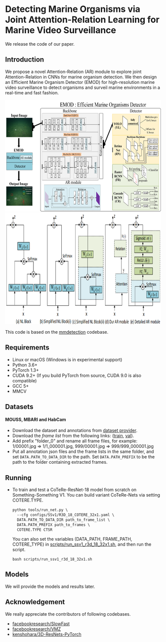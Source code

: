 # Detecting Marine Organisms via Joint Attention-Relation Learning for Marine Video Surveillance
We release the code of our paper.

## Introduction

We propose a novel Attention-Relation (AR) module to explore joint Attention-Relation in CNNs for marine organism detection. We then design an Efficient Marine Organism Detector (EMOD) for high-resolution marine video surveillance to detect organisms and surveil marine environments in a real-time and fast fashion.

<div align="center">
  <img src="./EMOD framework.jpg" height="360px"/> 
</div>

<div align="center">
  <img src="./AR-method.png" height="360px"/>
</div>

This code is based on the [mmdetection](https://github.com/open-mmlab/mmdetection) codebase. 

## Requirements

- Linux or macOS (Windows is in experimental support)
- Python 3.6+
- PyTorch 1.3+
- CUDA 9.2+ (If you build PyTorch from source, CUDA 9.0 is also compatible)
- GCC 5+
- MMCV

## Datasets

#### MOUSS, MBARI and HabCam
- Download the dataset and annotations from [dataset provider](https://20bn.com/datasets/something-something). 
- Download the *frame list* from the following links: ([train](https://drive.google.com/file/d/1GG9l8pNk1zBHqAlCGiNWbCqbcCdqwuQt/view?usp=sharing), [val](https://drive.google.com/file/d/1cNNnagoWqzo3GP30gOz0kFS49NqaO8Kh/view?usp=sharing)).
- Add prefix "folder_0" and rename all frame files, for example: 1/00001.jpg => 1/1_000001.jpg, 999/00001.jpg => 999/999_000001.jpg
- Put all annotation json files and the frame lists in the same folder, and set `DATA.PATH_TO_DATA_DIR` to the path. Set `DATA.PATH_PREFIX` to be the path to the folder containing extracted frames.

## Running

- To train and test a CoTeRe-ResNet-18 model from scratch on Something-Something V1. You can build variant CoTeRe-Nets via setting COTERE.TYPE.

  ```
  python tools/run_net.py \
    --cfg configs/SSv1/R3D_18_COTERE_32x1.yaml \
    DATA.PATH_TO_DATA_DIR path_to_frame_list \
    DATA.PATH_PREFIX path_to_frames \
    COTERE.TYPE CTSR
  ```
  You can also set the variables (DATA_PATH, FRAME_PATH, COTERE_TYPE) in [scripts/run_ssv1_r3d_18_32x1.sh](scripts/run_ssv1_r3d_18_32x1.sh), and then run the script.

  ```
  bash scripts/run_ssv1_r3d_18_32x1.sh
  ```

## Models
We will provide the models and results later.

## Acknowledgement
We really appreciate the contributors of following codebases.

- [facebookresearch/SlowFast](https://github.com/facebookresearch/SlowFast)
- [facebookresearch/VMZ](https://github.com/facebookresearch/VMZ)
- [kenshohara/3D-ResNets-PyTorch](https://github.com/kenshohara/3D-ResNets-PyTorch)
